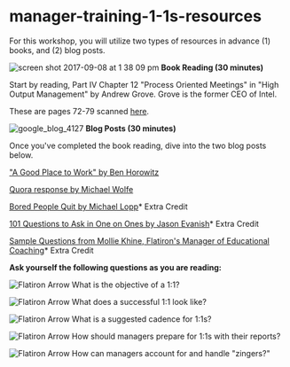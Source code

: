 # manager-training-1-1s-resources

For this workshop, you will utilize two types of resources in advance (1) books, and (2) blog posts.

![screen shot 2017-09-08 at 1 38 09 pm](https://user-images.githubusercontent.com/18661767/30223984-0080726c-949b-11e7-990e-2a36f9e2d847.png)
**Book Reading (30 minutes)**

Start by reading, Part IV Chapter 12 "Process Oriented Meetings" in "High Output Management" by Andrew Grove. Grove is the former CEO of Intel.  

These are pages 72-79 scanned [here](https://www.dropbox.com/s/e43ssgk1e35c5ij/High%20Output%20Management%20-%20One-on-Ones.pdf?dl=0).

![google_blog_4127](https://user-images.githubusercontent.com/18661767/39440878-52f3ad1a-4c7a-11e8-8754-246c672e9a70.png)
**Blog Posts (30 minutes)**

Once you've completed the book reading, dive into the two blog posts below. 

["A Good Place to Work" by Ben Horowitz](https://a16z.com/2012/08/18/a-good-place-to-work/)

[Quora response by Michael Wolfe](https://www.quora.com/What-are-some-good-tips-for-1-1s-with-your-employees-Whats-the-best-way-to-give-them-both-positive-and-negative-feedback/answer/Michael-Wolfe) 

[Bored People Quit by Michael Lopp](http://randsinrepose.com/archives/bored-people-quit/)* Extra Credit

[101 Questions to Ask in One on Ones by Jason Evanish](https://jasonevanish.com/2014/05/29/101-questions-to-ask-in-1-on-1s/)* Extra Credit

[Sample Questions from Mollie Khine, Flatiron's Manager of Educational Coaching](https://docs.google.com/document/d/1SQkz1XcqEAfP4ayOyZ-TrvIJZy7mYCud5dbOqCnGf3M/edit)* Extra Credit


**Ask yourself the following questions as you are reading:**

![Flatiron Arrow](https://user-images.githubusercontent.com/18661767/29829106-8dfe900c-8cac-11e7-88ab-eb5bdb53a6b1.png) What is the objective of a 1:1?

![Flatiron Arrow](https://user-images.githubusercontent.com/18661767/29829106-8dfe900c-8cac-11e7-88ab-eb5bdb53a6b1.png) What does a successful 1:1 look like?

![Flatiron Arrow](https://user-images.githubusercontent.com/18661767/29829106-8dfe900c-8cac-11e7-88ab-eb5bdb53a6b1.png) What is a suggested cadence for 1:1s?

![Flatiron Arrow](https://user-images.githubusercontent.com/18661767/29829106-8dfe900c-8cac-11e7-88ab-eb5bdb53a6b1.png) How should managers prepare for 1:1s with their reports?

![Flatiron Arrow](https://user-images.githubusercontent.com/18661767/29829106-8dfe900c-8cac-11e7-88ab-eb5bdb53a6b1.png) How can managers account for and handle "zingers?"
